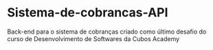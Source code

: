 # Sistema-de-cobrancas-API
Back-end para o sistema de cobranças criado como último desafio do curso de Desenvolvimento de Softwares da Cubos Academy
